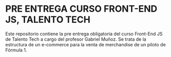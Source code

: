 # PRE ENTREGA CURSO FRONT-END JS, TALENTO TECH
Este repositorio contiene la pre entrega obligatoria del curso Front-End JS de Talento Tech a cargo del profesor Gabriel Muñoz. 
Se trata de la estructura de un e-commerce para la venta de merchandise de un piloto de Fórmula 1. 

